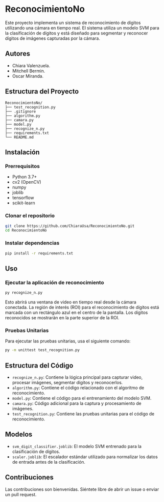 # ReconocimientoNo

Este proyecto implementa un sistema de reconocimiento de dígitos utilizando una cámara en tiempo real. El sistema utiliza un modelo SVM para la clasificación de dígitos y está diseñado para segmentar y reconocer dígitos de imágenes capturadas por la cámara.

## Autores
- Chiara Valenzuela.
- Mitchell Bermin.
- Oscar Miranda.

## Estructura del Proyecto

```plaintext
ReconocimientoNo/
├── test_recognition.py
├── .gitignore
├── algorithm.py
├── camara.py
├── model.py
├── recognize_n.py
├── requirements.txt
└── README.md
```

## Instalación

### Prerrequisitos

- Python 3.7+
- cv2 (OpenCV)
- numpy
- joblib
- tensorflow
- scikit-learn

### Clonar el repositorio

```bash
git clone https://github.com/ChiaraUsa/ReconocimientoNo.git
cd ReconocimientoNo
```

### Instalar dependencias

```bash
pip install -r requirements.txt
```

## Uso

### Ejecutar la aplicación de reconocimiento

```bash
py recognize_n.py
```

Esto abrirá una ventana de video en tiempo real desde la cámara conectada. La región de interés (ROI) para el reconocimiento de dígitos está marcada con un rectángulo azul en el centro de la pantalla. Los dígitos reconocidos se mostrarán en la parte superior de la ROI.

### Pruebas Unitarias

Para ejecutar las pruebas unitarias, usa el siguiente comando:

```bash
py -m unittest test_recognition.py
```

## Estructura del Código

- `recognize_n.py`: Contiene la lógica principal para capturar video, procesar imágenes, segmentar dígitos y reconocerlos.
- `algorithm.py`: Contiene el código relacionado con el algoritmo de reconocimiento.
- `model.py`: Contiene el código para el entrenamiento del modelo SVM.
- `camara.py`: Código adicional para la captura y procesamiento de imágenes.
- `test_recognition.py`: Contiene las pruebas unitarias para el código de reconocimiento.

## Modelos

- `svm_digit_classifier.joblib`: El modelo SVM entrenado para la clasificación de dígitos.
- `scaler.joblib`: El escalador estándar utilizado para normalizar los datos de entrada antes de la clasificación.

## Contribuciones

Las contribuciones son bienvenidas. Siéntete libre de abrir un issue o enviar un pull request.
